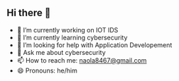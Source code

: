 ## Hi there 👋

- 🔭 I’m currently working on IOT IDS
- 🌱 I’m currently learning cybersecurity
- 🤔 I’m looking for help with Application Developement
- 💬 Ask me about cybersecurity
- 📫 How to reach me: naola8467@gmail.com
- 😄 Pronouns: he/him
  
